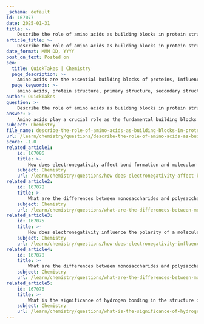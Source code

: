 ```yaml
---
_schema: default
id: 167077
date: 2025-01-31
title: >-
    Describe the role of amino acids as building blocks in protein structure and function.
article_title: >-
    Describe the role of amino acids as building blocks in protein structure and function.
date_format: MMM DD, YYYY
post_on_text: Posted on
seo:
  title: QuickTakes | Chemistry
  page_description: >-
    Amino acids are the essential building blocks of proteins, influencing their structure and function through unique sequences and interactions.
  page_keywords: >-
    amino acids, protein structure, primary structure, secondary structure, tertiary structure, quaternary structure, protein function, enzyme activity, biomolecules, polypeptide chains, interactions, stability, denaturation, sickle cell anemia, R groups, hydrogen bonds, ionic bonds, hydrophobic interactions, disulfide bridges
author: QuickTakes
question: >-
    Describe the role of amino acids as building blocks in protein structure and function.
answer: >-
    Amino acids play a crucial role as the fundamental building blocks of proteins, which are essential biomolecules involved in virtually every biological process. Each amino acid consists of a central carbon atom (α-carbon) bonded to an amino group (-NH₂), a carboxyl group (-COOH), a hydrogen atom, and a variable side chain (R group) that determines the unique properties of the amino acid. There are 20 standard amino acids, and their specific sequences in proteins dictate the protein's structure and function.\n\n### Role of Amino Acids in Protein Structure\n\n1. **Primary Structure**: The primary structure of a protein is defined by the unique sequence of amino acids in a polypeptide chain. This sequence is critical because it determines how the protein will fold and ultimately function. The orientation of the chain is from the N-terminus (amino end) to the C-terminus (carboxyl end).\n\n2. **Secondary Structure**: Amino acids contribute to the formation of secondary structures, such as alpha helices and beta-pleated sheets. These structures arise from local folding patterns stabilized by hydrogen bonds between the backbone atoms of the amino acids. For example, in an alpha helix, hydrogen bonds form between the carbonyl oxygen of one amino acid and the amide hydrogen of another amino acid four residues down the chain, creating a stable helical structure.\n\n3. **Tertiary Structure**: The overall three-dimensional shape of a single polypeptide is known as its tertiary structure. This structure is determined by interactions among the side chains (R groups) of the amino acids, which can include ionic bonds, hydrogen bonds, hydrophobic interactions, and disulfide bridges. The specific arrangement of these interactions is crucial for the protein's functionality.\n\n4. **Quaternary Structure**: Some proteins consist of multiple polypeptide chains, and their quaternary structure refers to the arrangement of these chains into a functional protein complex. The interactions that stabilize quaternary structures are similar to those in tertiary structures, emphasizing the importance of amino acid interactions.\n\n### Role of Amino Acids in Protein Function\n\n- **Specificity and Functionality**: The specific sequence and composition of amino acids in a protein dictate its shape, which is critical for its function. For instance, enzymes have active sites shaped to bind specific substrates. A change in even a single amino acid can lead to improper folding and loss of function, as seen in conditions like sickle cell anemia, where a single amino acid substitution in hemoglobin affects its ability to transport oxygen.\n\n- **Stability and Integrity**: The interactions between the R-groups of amino acids contribute significantly to the stability of proteins. Ionic bonds and other interactions help maintain the protein's three-dimensional structure, which is essential for its biological activity. Disruptions in these interactions can lead to denaturation, where the protein loses its functional shape.\n\nIn summary, amino acids are not only the building blocks of proteins but also play a vital role in determining the structure and function of these essential biomolecules. Their unique properties and interactions are fundamental to the diverse roles that proteins play in biological systems.
subject: Chemistry
file_name: describe-the-role-of-amino-acids-as-building-blocks-in-protein-structure-and-function.md
url: /learn/chemistry/questions/describe-the-role-of-amino-acids-as-building-blocks-in-protein-structure-and-function
score: -1.0
related_article1:
    id: 167086
    title: >-
        How does electronegativity affect bond formation and molecular polarity?
    subject: Chemistry
    url: /learn/chemistry/questions/how-does-electronegativity-affect-bond-formation-and-molecular-polarity
related_article2:
    id: 167078
    title: >-
        What are the differences between monosaccharides and polysaccharides in terms of structure and solubility?
    subject: Chemistry
    url: /learn/chemistry/questions/what-are-the-differences-between-monosaccharides-and-polysaccharides-in-terms-of-structure-and-solubility
related_article3:
    id: 167075
    title: >-
        How does electronegativity influence the polarity of a molecule?
    subject: Chemistry
    url: /learn/chemistry/questions/how-does-electronegativity-influence-the-polarity-of-a-molecule
related_article4:
    id: 167078
    title: >-
        What are the differences between monosaccharides and polysaccharides in terms of structure and solubility?
    subject: Chemistry
    url: /learn/chemistry/questions/what-are-the-differences-between-monosaccharides-and-polysaccharides-in-terms-of-structure-and-solubility
related_article5:
    id: 167076
    title: >-
        What is the significance of hydrogen bonding in the structure of proteins and nucleic acids?
    subject: Chemistry
    url: /learn/chemistry/questions/what-is-the-significance-of-hydrogen-bonding-in-the-structure-of-proteins-and-nucleic-acids
---
```


&nbsp;
